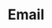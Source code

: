 ---
title: "Email"
weight: 1
description: "Contact me here :)"
link: "mailto:yashnilay@gmail.com"
---